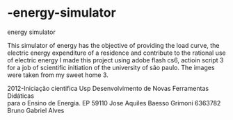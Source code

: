 # -energy-simulator
 energy simulator



This simulator of energy has the objective of providing the load curve, the electric energy expenditure of a residence and contribute to the rational use of electric energy
I made this project using adobe flash cs6, actioin script 3 for a job of scientific initiation of the university of são paulo.
The images were taken from my sweet home 3.

2012-Iniciação cientifica Usp
Desenvolvimento	de	Novas	Ferramentas	Didáticas	
para	o	Ensino	de	Energia. EP 59110 Jose	Aquiles	Baesso	Grimoni 6363782 Bruno	Gabriel	Alves






